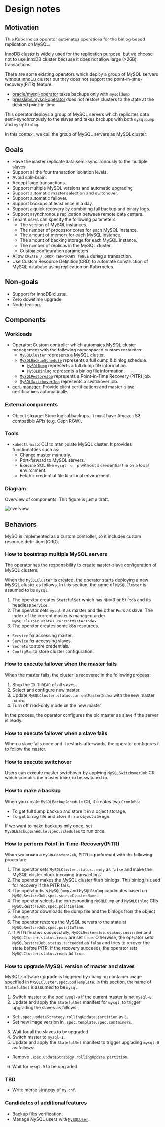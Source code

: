 Design notes
============

Motivation
----------

This Kubernetes operator automates operations for the binlog-based replication on MySQL.

InnoDB cluster is widely used for the replication purpose, but we choose not to use InnoDB cluster because it does not allow large (>2GB) transactions.

There are some existing operators which deploy a group of MySQL servers without InnoDB cluster but they does not support the point-in-time-recovery(PiTR) feature.

- [oracle/mysql-operator](https://github.com/oracle/mysql-operator) takes backups only with `mysqldump`
- [presslabs/mysql-operator](https://github.com/presslabs/mysql-operator) does not restore clusters to the state at the desired point-in-time

This operator deploys a group of MySQL servers which replicates data semi-synchronously to the slaves and takes backups with both `mysqlpump` and `mysqlbinlog`.

In this context, we call the group of MySQL servers as MySQL cluster.

Goals
-----

- Have the master replicate data semi-synchronously to the multiple slaves
- Support all the four transaction isolation levels.
- Avoid split-brain.
- Accept large transactions.
- Support multiple MySQL versions and automatic upgrading.
- Support automatic master selection and switchover.
- Support automatic failover.
- Support backups at least once in a day.
- Support a quick recovery by combining full backup and binary logs.
- Support asynchronous replication between remote data centers.
- Tenant users can specify the following parameters:
  - The version of MySQL instances.
  - The number of processor cores for each MySQL instance.
  - The amount of memory for each MySQL instance.
  - The amount of backing storage for each MySQL instance.
  - The number of replicas in the MySQL cluster.
  - Custom configuration parameters.
- Allow `CREATE / DROP TEMPORARY TABLE` during a transaction.
- Use Custom Resource Definition(CRD) to automate construction of MySQL database using replication on Kubernetes.

Non-goals
---------

- Support for InnoDB cluster.
- Zero downtime upgrade.
- Node fencing.

Components
----------

### Workloads

- Operator: Custom controller which automates MySQL cluster management with the following namespaced custom resources:
  - [`MySQLCluster`](crd_mysql_cluster.md) represents a MySQL cluster.
  - [`MySQLBackupSchedule`](crd_mysql_backup_schedule.md) represents a full dump & binlog schedule.
    - [`MySQLDump`](crd_mysql_dump.md) represents a full dump file information.
    - [`MySQLBinlog`](crd_mysql_binlog.md) represents a binlog file information.
  - [`MySQLRestoreJob`](crd_mysql_restore_job.md) represents a Point-in-Time Recovery (PiTR) job.
  - [`MySQLSwitchoverJob`](crd_mysql_switch_over_job.md) represents a switchover job.
- [cert-manager](https://cert-manager.io/): Provide client certifications and master-slave certifications automatically.

### External components

- Object storage: Store logical backups. It must have Amazon S3 compatible APIs (e.g. Ceph RGW).

### Tools

- `kubectl-myso`: CLI to manipulate MySQL cluster. It provides functionalities such as:
  - Change master manually.
  - Port-forward to MySQL servers.
  - Execute SQL like `mysql -u -p` without a credential file on a local environment.
  - Fetch a credential file to a local environment.

### Diagram

Overview of components. This figure is just a draft.

![overview](./images/overview.png)

Behaviors
---------

MySO is implemented as a custom controller, so it includes custom resource definitions(CRD).

### How to bootstrap multiple MySQL servers

The operator has the responsibility to create master-slave configuration of MySQL clusters.

When the `MySQLCluster` is created, the operator starts deploying a new MySQL cluster as follows.
In this section, the name of `MySQLCluster` is assumed to be `mysql`.

1. The operator creates `StatefulSet` which has `N`(`N`=3 or 5) `Pod`s and its headless `Service`.
1. The operator sets `mysql-0` as master and the other `Pod`s as slave.
   The index of the current master is managed under `MySQLCluster.status.currentMasterIndex`.
1. The operator creates some k8s resources.
  - `Service` for accessing master.
  - `Service` for accessing slaves.
  - `Secrets` to store credentials.
  - `ConfigMap` to store cluster configuration.

### How to execute failover when the master fails

When the master fails, the cluster is recovered in the following process:

1. Stop the `IO_THREAD` of all slaves.
2. Select and configure new master.
3. Update `MySQLCluster.status.currentMasterIndex` with the new master name.
4. Turn off read-only mode on the new master

In the process, the operator configures the old master as slave if the server is ready.

### How to execute failover when a slave fails

When a slave fails once and it restarts afterwards, the operator configures it to follow the master.

### How to execute switchover

Users can execute master switchover by applying `MySQLSwitchoverJob` CR which contains the master index to be switched to.

### How to make a backup

When you create `MySQLBackupSchedule` CR, it creates two `CronJob`s:
  - To get full dump backup and store it in a object storage.
  - To get binlog file and store it in a object storage.

If we want to make backups only once, set `MySQLBackupSchedule.spec.schedules` to run once.

### How to perform Point-in-Time-Recovery(PiTR)

When we create a `MySQLRestoreJob`, PiTR is performed with the following procedure.

1. The operator sets `MySQLCluster.status.ready` as `false` and make the MySQL cluster block incoming transactions.
1. The operator makes the MySQL cluster flush binlogs. This binlog is used for recovery if the PiTR fails.
1. The operator lists `MySQLDump` and `MySQLBinlog` candidates based on `MySQLRestoreJob.spec.sourceClusterName`.
1. The operator selects the corresponding `MySQLDump` and `MySQLBinlog` CRs  `MySQLRestoreJob.spec.pointInTime`.
1. The operator downloads the dump file and the binlogs from the object storage.
1. The operator restores the MySQL servers to the state at `MySQLRestoreJob.spec.pointInTime`.
1. If PiTR finishes successfully, `MySQLRestoreJob.status.succeeded` and `MySQLCluster.status.ready` are set `true`.
   Otherwise, the operator sets `MySQLRestoreJob.status.succeeded` as `false` and tries to recover the state before PiTR.
   If the recovery succeeds, the operator sets `MySQLCluster.status.ready` as `true`.

### How to upgrade MySQL version of master and slaves

MySQL software upgrade is triggered by changing container image specified in `MySQLCluster.spec.podTemplate`.
In this section, the name of `StatefulSet` is assumed to be `mysql`.

1. Switch master to the pod `mysql-0` if the current master is not `mysql-0`.
2. Update and apply the `StatefulSet` manifest for `mysql`, to trigger upgrading the slaves as follows:
  - Set `.spec.updateStrategy.rollingUpdate.partition` as `1`.
  - Set new image version in `.spec.template.spec.containers`.
3. Wait for all the slaves to be upgraded.
4. Switch master to `mysql-1`.
5. Update and apply the `StatefulSet` manifest to trigger upgrading `mysql-0` as follows:
  - Remove `.spec.updateStrategy.rollingUpdate.partition`.
6. Wait for `mysql-0` to be upgraded.

### TBD

- Write merge strategy of `my.cnf`.

### Candidates of additional features

- Backup files verification.
- Manage MySQL users with [`MySQLUser`](crd_mysql_user.md).
